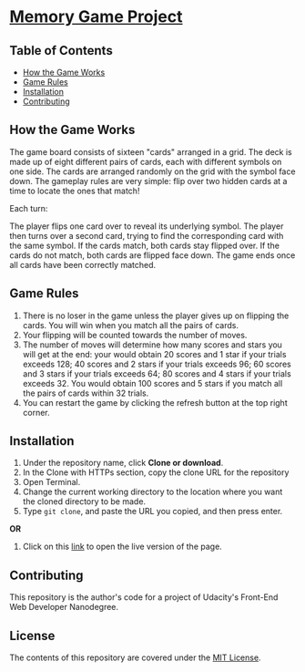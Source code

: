 # [Memory Game Project](https://alfred-kctang.github.io/Memory-Game-Project/)

## Table of Contents

* [How the Game Works](#howTheGameWorks)
* [Game Rules](#gameRules)
* [Installation](#installation)
* [Contributing](#contributing)

## How the Game Works

The game board consists of sixteen "cards" arranged in a grid. The deck is made up of eight different pairs of cards, each with different symbols on one side. The cards are arranged randomly on the grid with the symbol face down. The gameplay rules are very simple: flip over two hidden cards at a time to locate the ones that match!

Each turn:

The player flips one card over to reveal its underlying symbol.
The player then turns over a second card, trying to find the corresponding card with the same symbol.
If the cards match, both cards stay flipped over.
If the cards do not match, both cards are flipped face down.
The game ends once all cards have been correctly matched.

## Game Rules

1. There is no loser in the game unless the player gives up on flipping the cards. You will win when you match all the pairs of cards.
2. Your flipping will be counted towards the number of moves.
3. The number of moves will determine how many scores and stars you will get at the end: your would obtain 20 scores and 1 star if your trials exceeds 128; 40 scores and 2 stars if your trials exceeds 96; 60 scores and 3 stars if your trials exceeds 64; 80 scores and 4 stars if your trials exceeds 32. You would obtain 100 scores and 5 stars if you match all the pairs of cards within 32 trials.
4. You can restart the game by clicking the refresh button at the top right corner.

## Installation

1. Under the repository name, click **Clone or download**.
2. In the Clone with HTTPs section, copy the clone URL for the repository
3. Open Terminal.
4. Change the current working directory to the location where you want the cloned directory to be made.
5. Type `git clone`, and paste the URL you copied, and then press enter.

**OR**

1. Click on this [link](https://alfred-kctang.github.io/Memory-Game-Project/) to open the live version of the page.

## Contributing

This repository is the author's code for a project of Udacity's Front-End Web Developer Nanodegree.

## License

The contents of this repository are covered under the [MIT License](https://choosealicense.com/licenses/mit/).

